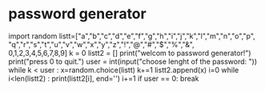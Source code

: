 # password generator
import random
listt=["a","b","c","d","e","f","g","h","i","j","k","l","m","n","o","p",\
    "q","r","s","t","u","v","w","x","y","z","!","@","#","$","%","&",\
    0,1,2,3,4,5,6,7,8,9]
k = 0
listt2 = []
print("welcom to password generator!")
print("press 0 to quit.")
user = int(input("choose lenght of the password:  "))
while k < user :
    x=random.choice(listt)
    k+=1
    listt2.append(x)
i=0
while i<len(listt2) :
    print(listt2[i], end='')
    i+=1
    if user == 0:
        break
